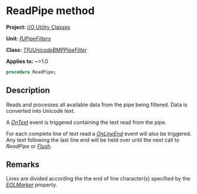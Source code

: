 # ReadPipe method

**Project:** [I/O Utility Classes](../API.md)

**Unit:** [_PJPipeFilters_](./PJPipeFilters.md)

**Class:** [_TPJUnicodeBMPPipeFilter_](./TPJUnicodeBMPPipeFilter.md)

**Applies to:** ~>1.0

```pascal
procedure ReadPipe;
```

## Description

Reads and processes all available data from the pipe being filtered. Data is converted into Unicode text.

A [_OnText_](./TPJUnicodeBMPPipeFilter-OnText.md) event is triggered containing the text read from the pipe.

For each complete line of text read a [_OnLineEnd_](./TPJUnicodeBMPPipeFilter-OnLineEnd.md) event will also be triggered. Any text following the last line end will be held over until the next call to _ReadPipe_ or [_Flush_](./TPJUnicodeBMPPipeFilter-Flush.md).

## Remarks

Lines are divided according the the end of line character(s) specified by the [_EOLMarker_](./TPJUnicodeBMPPipeFilter-EOLMarker.md) property.
